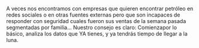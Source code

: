 ﻿---
UniqueId: DKzrcdusuZ
Title: "¡Ya lo tienes!"
Url: blog/dark-data.html
Date: 2016-05-23T00:00:00.0000000
Description: "A veces nos encontramos con empresas que quieren encontrar petróleo en redes sociales o en otras fuentes externas pero que son incapaces de responder con seguridad cuales fueron sus ventas de la semana pasada segmentadas por familia."
Image: dark-data.png
Id: 0

---
A veces nos encontramos con empresas que quieren encontrar petróleo en redes sociales o en otras fuentes externas pero que son incapaces de responder con seguridad cuales fueron sus ventas de la semana pasada segmentadas por familia... Nuestro consejo es claro: Comienzapor lo básico, analiza los datos que YA tienes, y ya tendrás tiempo de llegar a la luna.